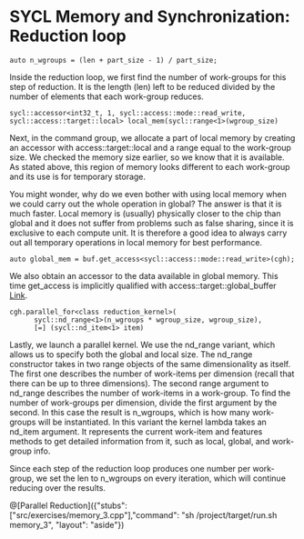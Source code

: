 # SYCL Memory and Synchronization: Reduction loop

`auto n_wgroups = (len + part_size - 1) / part_size;`

Inside the reduction loop, we first find the number of work-groups for this step of reduction. It is the length (len) left to be reduced divided by the number of elements that each work-group reduces.

`sycl::accessor<int32_t, 1, sycl::access::mode::read_write, sycl::access::target::local> local_mem(sycl::range<1>(wgroup_size)`

Next, in the command group, we allocate a part of local memory by creating an accessor with access::target::local and a range equal to the work-group size. We checked the memory size earlier, so we know that it is available. As stated above, this region of memory looks different to each work-group and its use is for temporary storage.

You might wonder, why do we even bother with using local memory when we could carry out the whole operation in global? The answer is that it is much faster. Local memory is (usually) physically closer to the chip than global and it does not suffer from problems such as false sharing, since it is exclusive to each compute unit. It is therefore a good idea to always carry out all temporary operations in local memory for best performance.

`auto global_mem = buf.get_access<sycl::access::mode::read_write>(cgh);`

We also obtain an accessor to the data available in global memory. This time get_access is implicitly qualified with access::target::global_buffer [Link](https://sycl.readthedocs.io/en/latest/iface/buffer.html#get-access).

```
cgh.parallel_for<class reduction_kernel>(
      sycl::nd_range<1>(n_wgroups * wgroup_size, wgroup_size),
      [=] (sycl::nd_item<1> item)
```

Lastly, we launch a parallel kernel. We use the nd_range variant, which allows us to specify both the global and local size. The nd_range constructor takes in two range objects of the same dimensionality as itself. The first one describes the number of work-items per dimension (recall that there can be up to three dimensions). The second range argument to nd_range<n> describes the number of work-items in a work-group. To find the number of work-groups per dimension, divide the first argument by the second. In this case the result is n_wgroups, which is how many work-groups will be instantiated. In this variant the kernel lambda takes an nd_item argument. It represents the current work-item and features methods to get detailed information from it, such as local, global, and work-group info.

Since each step of the reduction loop produces one number per work-group, we set the len to n_wgroups on every iteration, which will continue reducing over the results.

@[Parallel Reduction]({"stubs": ["src/exercises/memory_3.cpp"],"command": "sh /project/target/run.sh memory_3", "layout": "aside"})